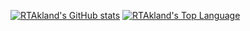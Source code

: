 [![RTAkland's GitHub stats](https://github-readme-stats-git-masterrstaa-rickstaa.vercel.app/api?username=RTAkland&theme=tokyonight)](https://github.com/RTAkland)
[![RTAkland's Top Language](https://github-readme-stats.vercel.app/api/top-langs/?username=RTAkland&layout=compact&theme=tokyonight)](https://github.com/RTAkland)
